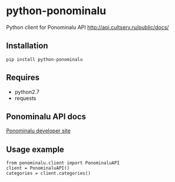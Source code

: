 # python-ponominalu
Python client for Ponominalu API http://api.cultserv.ru/public/docs/

Installation
------------
```
pip install python-ponominalu
```
Requires
--------
  * python2.7
  * requests


Ponominalu API docs
-------------------
[Ponominalu developer site](http://api.cultserv.ru/public/docs/)


Usage example
-------------

```
from ponominalu.client import PonominaluAPI
client = PonominaluAPI()
categories = client.categories()
```